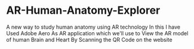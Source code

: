 # AR-Human-Anatomy-Explorer
A new way to study human anatomy using AR technology 
In this I have Used Adobe Aero As AR application which we'll use to View the AR model of human Brain and Heart By Scanning the QR Code on the website
